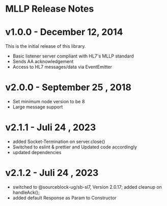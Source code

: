 # MLLP Release Notes

# v1.0.0 - December 12, 2014

This is the initial release of this library.

- Basic listener server compliant with HL7's MLLP standard
- Sends AA acknowledgement
- Access to HL7 messages/data via EventEmitter

# v2.0.0 - September 25 , 2018

- Set minimum node version to be 8
- Large message support

# v2.1.1 - Juli 24 , 2023

- added Socket-Termination on server.close()
- Switched to eslint & prettier and Updated code accordingly 
- updated dependencies

# v2.1.2 - Juli 24 , 2023
- switched to @sourceblock-ug/sb-sl7, Version 2.0.17; added cleanup on handleAck(); 
- added default Response as Param to Constructor

